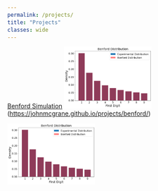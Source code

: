 ```yaml
---
permalink: /projects/
title: "Projects"
classes: wide
---
```


[Benford Simulation](https://johnmcgrane.github.io/projects/benford/)
<img src="/assets/images/output_7_0.png" alt="drawing" width="200"/>(https://johnmcgrane.github.io/projects/benford/)


[<img src="/assets/images/output_7_0.png" alt="drawing" width="200"/>](https://johnmcgrane.github.io/projects/benford/)

